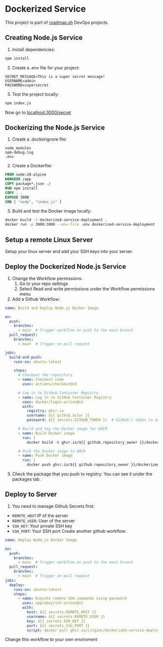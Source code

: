 # Dockerized Service
This project is part of [roadmap.sh](https://roadmap.sh/projects/dockerized-service-deployment) DevOps projects.

## Creating Node.js Service

1. Install dependencies:
```bash
npm install
```

2. Create a .env file for your project:
```
SECRET_MESSAGE=This is a super secret message!
USERNAME=admin
PASSWORD=supersecret
```

3. Test the project locally:
```bash
npm index.js
```
Now go to [localhost:3000/secret](http://localhost:3000/secret)

## Dockerizing the Node.js Service
1. Create a .dockerignore file:
```
node_modules
npm-debug.log
.env
```

2. Create a Dockerfile:
```dockerfile
FROM node:20-alpine
WORKDIR /app
COPY package*.json ./
RUN npm install
COPY . .
EXPOSE 3000
CMD [ "node", "index.js" ]
```

3. Build and test the Docker image locally:
```bash
docker build -t dockerized-service-deployment .
docker run -p 3000:3000 --env-file .env dockerized-service-deployment
```

## Setup a remote Linux Server
Setup your linux server and add your SSH keys into your server.

## Deploy the Dockerized Node.js Service

1. Change the Workflow permissions:
    1. Go to your repo settings
    2. Select Read and write permissions under the Workflow permissions menu
2. Add a Github Workflow:
```yaml
name: Build and Deploy Node.js Docker Image

on:
  push:
    branches:
      - main  # Trigger workflow on push to the main branch
  pull_request:
    branches:
      - main  # Trigger on pull request

jobs:
  build-and-push:
    runs-on: ubuntu-latest

    steps:
      # Checkout the repository
      - name: Checkout code
        uses: actions/checkout@v3

      # Log in to GitHub Container Registry
      - name: Log in to GitHub Container Registry
        uses: docker/login-action@v2
        with:
          registry: ghcr.io
          username: ${{ github.actor }}
          password: ${{ secrets.GITHUB_TOKEN }}  # GitHub's token to authenticate

      # Build and tag the Docker image for GHCR
      - name: Build Docker image
        run: |
          docker build -t ghcr.io/${{ github.repository_owner }}/dockerized-service-deployment .

      # Push the Docker image to GHCR
      - name: Push Docker image
        run: |
          docker push ghcr.io/${{ github.repository_owner }}/dockerized-service-deployment
```
3. Check the package that you push to registry:
    You can see it under the packages tab.

## Deploy to Server
1. You need to manage Github Secrets first:
 - `REMOTE_HOST`:IP of the server
 - `REMOTE_USER`: User of the server
 - `SSH_KEY`: Your private SSH key
 - `SSH_PORT`: Your SSH port 
Create another github workflow:
```yaml
name: Deploy Node.js Docker Image

on:
  push:
    branches:
      - main  # Trigger workflow on push to the main branch
  pull_request:
    branches:
      - main  # Trigger on pull request
jobs:
  deploy:
    runs-on: ubuntu-latest
    steps:
      - name: Execute remote SSH commands using password
        uses: appleboy/ssh-action@v1
        with:
          host: ${{ secrets.REMOTE_HOST }}
          username: ${{ secrets.REMOTE_USER }}
          key: ${{ secrets.SSH_KEY }}
          port: ${{ secrets.SSH_PORT }}
          script: docker pull ghcr.io/cilginc/dockerized-service-deployment:latest && docker run -d -p 3000:3000 --env-file .env ghcr.io/cilginc/dockerized-service-deployment:latest
```
Change this workflow to your own enviroment
